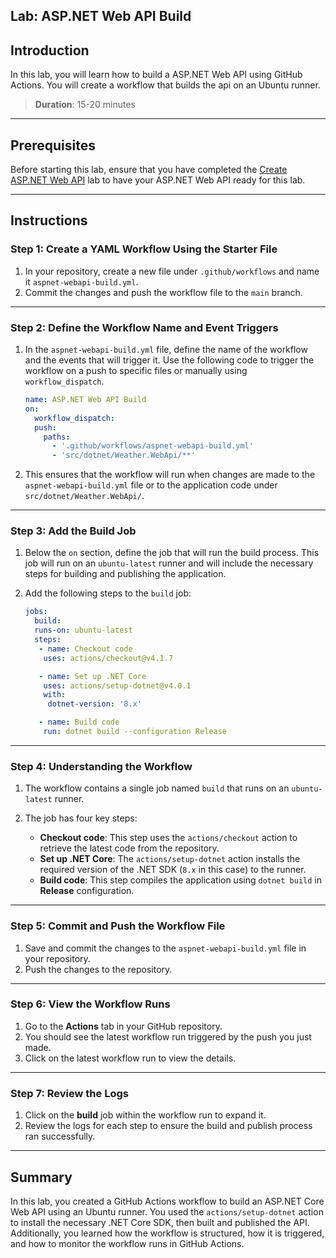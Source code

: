 ## Lab: ASP.NET Web API Build

## Introduction

In this lab, you will learn how to build a ASP.NET Web API using GitHub Actions. You will create a workflow that builds the api on an Ubuntu runner.

> **Duration**: 15-20 minutes

---

## Prerequisites

Before starting this lab, ensure that you have completed the [Create ASP.NET Web API](./create-aspnet-webapi-lab.md) lab to have your ASP.NET Web API ready for this lab.

---

## Instructions

### Step 1: Create a YAML Workflow Using the Starter File

1. In your repository, create a new file under `.github/workflows` and name it `aspnet-webapi-build.yml`.
2. Commit the changes and push the workflow file to the `main` branch.

---

### Step 2: Define the Workflow Name and Event Triggers

1. In the `aspnet-webapi-build.yml` file, define the name of the workflow and the events that will trigger it. Use the following code to trigger the workflow on a push to specific files or manually using `workflow_dispatch`.

   ```yaml
   name: ASP.NET Web API Build
   on:
     workflow_dispatch:
     push:
       paths:
         - '.github/workflows/aspnet-webapi-build.yml'
         - 'src/dotnet/Weather.WebApi/**'
   ```

2. This ensures that the workflow will run when changes are made to the `aspnet-webapi-build.yml` file or to the application code under `src/dotnet/Weather.WebApi/`.

---

### Step 3: Add the Build Job

1. Below the `on` section, define the job that will run the build process. This job will run on an `ubuntu-latest` runner and will include the necessary steps for building and publishing the application.
2. Add the following steps to the `build` job:

   ```yaml
   jobs:
     build:
     runs-on: ubuntu-latest
     steps:
      - name: Checkout code
       uses: actions/checkout@v4.1.7

      - name: Set up .NET Core
       uses: actions/setup-dotnet@v4.0.1
       with:
        dotnet-version: '8.x'

      - name: Build code
       run: dotnet build --configuration Release
   ```

---

### Step 4: Understanding the Workflow

1. The workflow contains a single job named `build` that runs on an `ubuntu-latest` runner.

2. The job has four key steps:
   - **Checkout code**: This step uses the `actions/checkout` action to retrieve the latest code from the repository.
   - **Set up .NET Core**: The `actions/setup-dotnet` action installs the required version of the .NET SDK (`8.x` in this case) to the runner.
   - **Build code**: This step compiles the application using `dotnet build` in **Release** configuration.

---

### Step 5: Commit and Push the Workflow File

1. Save and commit the changes to the `aspnet-webapi-build.yml` file in your repository.
2. Push the changes to the repository.

---

### Step 6: View the Workflow Runs

1. Go to the **Actions** tab in your GitHub repository.
2. You should see the latest workflow run triggered by the push you just made.
3. Click on the latest workflow run to view the details.

---

### Step 7: Review the Logs

1. Click on the **build** job within the workflow run to expand it.
2. Review the logs for each step to ensure the build and publish process ran successfully.

---

## Summary

In this lab, you created a GitHub Actions workflow to build an ASP.NET Core Web API using an Ubuntu runner. You used the `actions/setup-dotnet` action to install the necessary .NET Core SDK, then built and published the API. Additionally, you learned how the workflow is structured, how it is triggered, and how to monitor the workflow runs in GitHub Actions.
